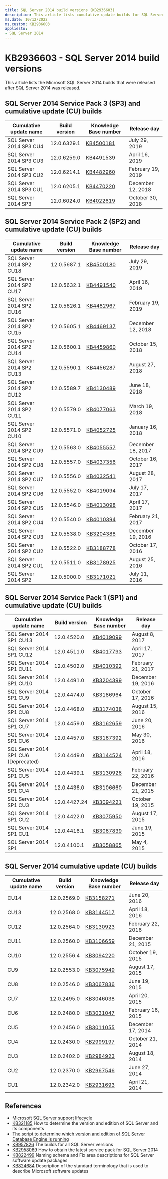 ```yaml
---
title: SQL Server 2014 build versions (KB2936603)
description: This article lists cumulative update builds for SQL Server 2014.
ms.date: 10/12/2022
ms.custom: KB2936603
appliesto:
- SQL Server 2014
---
```

# KB2936603 - SQL Server 2014 build versions

This article lists the Microsoft SQL Server 2014 builds that were released after SQL Server 2014 was released.

## SQL Server 2014 Service Pack 3 (SP3) and cumulative update (CU) builds

| Cumulative update name| Build version | Knowledge Base number | Release day |
|-------------------------|---------------|-----------------------|-------------------|
| SQL Server 2014 SP3 CU4 | 12.0.6329.1 | [KB4500181](https://support.microsoft.com/help/4500181) | July 29, 2019 |
| SQL Server 2014 SP3 CU3 | 12.0.6259.0 | [KB4491539](https://support.microsoft.com/help/4491539) | April 16, 2019|
| SQL Server 2014 SP3 CU2 | 12.0.6214.1 | [KB4482960](https://support.microsoft.com/help/4482960) | February 19, 2019 |
| SQL Server 2014 SP3 CU1 | 12.0.6205.1 | [KB4470220](https://support.microsoft.com/help/4470220) | December 12, 2018 |
| SQL Server 2014 SP3 | 12.0.6024.0 | [KB4022619](https://support.microsoft.com/help/4022619) | October 30, 2018|

## SQL Server 2014 Service Pack 2 (SP2) and cumulative update (CU) builds

| Cumulative update name | Build version | Knowledge Base number | Release day |
|--------------------------|---------------|-----------------------|-------------------|
| SQL Server 2014 SP2 CU18 | 12.0.5687.1 | [KB4500180](https://support.microsoft.com/help/4500180) | July 29, 2019 |
| SQL Server 2014 SP2 CU17 | 12.0.5632.1 | [KB4491540](https://support.microsoft.com/help/4491540) | April 16, 2019|
| SQL Server 2014 SP2 CU16 | 12.0.5626.1 | [KB4482967](https://support.microsoft.com/help/4482967) | February 19, 2019 |
| SQL Server 2014 SP2 CU15 | 12.0.5605.1 | [KB4469137](https://support.microsoft.com/help/xx[KB4469137x) | December 12, 2018 |
| SQL Server 2014 SP2 CU14 | 12.0.5600.1 | [KB4459860](https://support.microsoft.com/help/4459860) | October 15, 2018|
| SQL Server 2014 SP2 CU13 | 12.0.5590.1 | [KB4456287](https://support.microsoft.com/help/4456287) | August 27, 2018 |
| SQL Server 2014 SP2 CU12 | 12.0.5589.7 | [KB4130489](https://support.microsoft.com/help/4130489) | June 18, 2018 |
| SQL Server 2014 SP2 CU11 | 12.0.5579.0 | [KB4077063](https://support.microsoft.com/help/4077063) | March 19, 2018|
| SQL Server 2014 SP2 CU10 | 12.0.5571.0 | [KB4052725](https://support.microsoft.com/help/4052725) | January 16, 2018|
| SQL Server 2014 SP2 CU9| 12.0.5563.0 | [KB4055557](https://support.microsoft.com/help/4055557) | December 18, 2017 |
| SQL Server 2014 SP2 CU8| 12.0.5557.0 | [KB4037356](https://support.microsoft.com/help/4037356) | October 16, 2017|
| SQL Server 2014 SP2 CU7| 12.0.5556.0 | [KB4032541](https://support.microsoft.com/help/4032541) | August 28, 2017 |
| SQL Server 2014 SP2 CU6| 12.0.5552.0 | [KB4019094](https://support.microsoft.com/help/4019094) | July 17, 2017 |
| SQL Server 2014 SP2 CU5| 12.0.5546.0 | [KB4013098](https://support.microsoft.com/help/4013098) | April 17, 2017|
| SQL Server 2014 SP2 CU4| 12.0.5540.0 | [KB4010394](https://support.microsoft.com/help/4010394) | February 21, 2017 |
| SQL Server 2014 SP2 CU3| 12.0.5538.0 | [KB3204388](https://support.microsoft.com/help/3204388) | December 19, 2016 |
| SQL Server 2014 SP2 CU2| 12.0.5522.0 | [KB3188778](https://support.microsoft.com/help/3188778) | October 17, 2016|
| SQL Server 2014 SP2 CU1| 12.0.5511.0 | [KB3178925](https://support.microsoft.com/help/3178925) | August 25, 2016 |
| SQL Server 2014 SP2| 12.0.5000.0 | [KB3171021](https://support.microsoft.com/help/3171021) | July 11, 2016 |

## SQL Server 2014 Service Pack 1 (SP1) and cumulative update (CU) builds

| Cumulative update name | Build version | Knowledge Base number | Release day |
|--------------------------------------|---------------|-----------------------|-------------------|
| SQL Server 2014 SP1 CU13 | 12.0.4520.0 | [KB4019099](https://support.microsoft.com/help/4019099) | August 8, 2017|
| SQL Server 2014 SP1 CU12 | 12.0.4511.0 | [KB4017793](https://support.microsoft.com/help/4017793) | April 17, 2017|
| SQL Server 2014 SP1 CU11 | 12.0.4502.0 | [KB4010392](https://support.microsoft.com/help/4010392) | February 21, 2017 |
| SQL Server 2014 SP1 CU10 | 12.0.4491.0 | [KB3204399](https://support.microsoft.com/help/3204399) | December 19, 2016 |
| SQL Server 2014 SP1 CU9| 12.0.4474.0 | [KB3186964](https://support.microsoft.com/help/3186964) | October 17, 2016|
| SQL Server 2014 SP1 CU8| 12.0.4468.0 | [KB3174038](https://support.microsoft.com/help/3174038) | August 15, 2016 |
| SQL Server 2014 SP1 CU7| 12.0.4459.0 | [KB3162659](https://support.microsoft.com/help/3162659) | June 20, 2016 |
| SQL Server 2014 SP1 CU6| 12.0.4457.0 | [KB3167392](https://support.microsoft.com/help/3167392) | May 30, 2016|
| SQL Server 2014 SP1 CU6 (Deprecated) | 12.0.4449.0 | [KB3144524](https://support.microsoft.com/help/3144524) | April 18, 2016|
| SQL Server 2014 SP1 CU5| 12.0.4439.1 | [KB3130926](https://support.microsoft.com/help/3130926) | February 22, 2016 |
| SQL Server 2014 SP1 CU4| 12.0.4436.0 | [KB3106660](https://support.microsoft.com/help/3106660) | December 21, 2015 |
| SQL Server 2014 SP1 CU3| 12.0.4427.24| [KB3094221](https://support.microsoft.com/help/3094221) | October 19, 2015|
| SQL Server 2014 SP1 CU2| 12.0.4422.0 | [KB3075950](https://support.microsoft.com/help/3075950) | August 17, 2015 |
| SQL Server 2014 SP1 CU1| 12.0.4416.1 | [KB3067839](https://support.microsoft.com/help/3067839) | June 19, 2015 |
| SQL Server 2014 SP1| 12.0.4100.1 | [KB3058865](https://support.microsoft.com/help/3058865) | May 4, 2015 |

## SQL Server 2014 cumulative update (CU) builds

| Cumulative update name | Build version | Knowledge Base number | Release day |
|------------------------|---------------|-----------------------|-------------------|
| CU14 | 12.0.2569.0 | [KB3158271](https://support.microsoft.com/help/3158271) | June 20, 2016 |
| CU13 | 12.0.2568.0 | [KB3144517](https://support.microsoft.com/help/3144517) | April 18, 2016|
| CU12 | 12.0.2564.0 | [KB3130923](https://support.microsoft.com/help/3130923) | February 22, 2016 |
| CU11 | 12.0.2560.0 | [KB3106659](https://support.microsoft.com/help/3106659) | December 21, 2015 |
| CU10 | 12.0.2556.4 | [KB3094220](https://support.microsoft.com/help/3094220) | October 19, 2015|
| CU9| 12.0.2553.0 | [KB3075949](https://support.microsoft.com/help/3075949) | August 17, 2015 |
| CU8| 12.0.2546.0 | [KB3067836](https://support.microsoft.com/help/3067836) | June 19, 2015 |
| CU7| 12.0.2495.0 | [KB3046038](https://support.microsoft.com/help/3046038) | April 20, 2015|
| CU6| 12.0.2480.0 | [KB3031047](https://support.microsoft.com/help/3031047) | February 16, 2015 |
| CU5| 12.0.2456.0 | [KB3011055](https://support.microsoft.com/help/3011055) | December 17, 2014 |
| CU4| 12.0.2430.0 | [KB2999197](https://support.microsoft.com/help/2999197) | October 21, 2014|
| CU3| 12.0.2402.0 | [KB2984923](https://support.microsoft.com/help/2984923) | August 18, 2014 |
| CU2| 12.0.2370.0 | [KB2967546](https://support.microsoft.com/help/2967546) | June 27, 2014 |
| CU1| 12.0.2342.0 | [KB2931693](https://support.microsoft.com/help/2931693) | April 21, 2014|

## References

- [Microsoft SQL Server support lifecycle](https://support.microsoft.com/lifecycle/?c2=1044)
- [KB321185](https://support.microsoft.com/help/321185) How to determine the version and edition of SQL Server and its components
- [The script to determine which version and edition of SQL Server Database Engine is running](https://gallery.technet.microsoft.com/determining-which-version-af0f16f6)
- [KB957826](https://support.microsoft.com/help/957826) The builds for all SQL Server versions
- [KB2958069](https://support.microsoft.com/help/2958069) How to obtain the latest service pack for SQL Server 2014
- [KB822499](https://support.microsoft.com/help/822499) Naming schema and Fix area descriptions for SQL Server software update packages
- [KB824684](https://support.microsoft.com/help/824684) Description of the standard terminology that is used to describe Microsoft software updates
